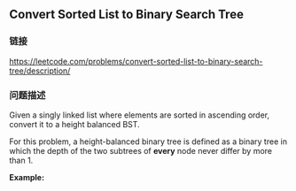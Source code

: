 ## Convert Sorted List to Binary Search Tree  
### 链接  
https://leetcode.com/problems/convert-sorted-list-to-binary-search-tree/description/  
### 问题描述
Given a singly linked list where elements are sorted in ascending order, convert it to a height balanced BST.

For this problem, a height-balanced binary tree is defined as a binary tree in which the depth of the two subtrees of **every** node never differ by more than 1.

**Example:**
